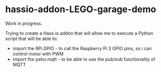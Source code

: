 # hassio-addon-LEGO-garage-demo
Work in progress.

Trying to create a Hass.io addon that will allow me to execute a Python script that will be able to:
  - import the RPi.GPIO - to call the Raspberry Pi 3 GPIO pins, so i can control motor with PWM
  - import the paho.mqtt - to be able to use the pub/sub functionality of MQTT
